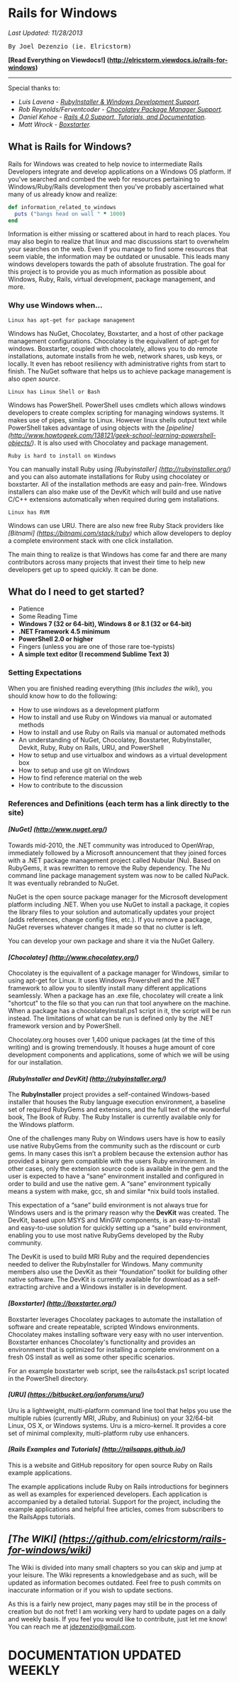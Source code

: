 Rails for Windows
================================
*Last Updated:  11/28/2013*
<pre>By Joel Dezenzio (ie. Elricstorm)</pre>
**[Read Everything on Viewdocs!] (http://elricstorm.viewdocs.io/rails-for-windows)**

<hr>

Special thanks to:

*  *Luis Lavena - [RubyInstaller & Windows Development Support](http://rubyinstaller.org/).*
*  *Rob Reynolds/Ferventcoder - [Chocolatey Package Manager Support](http://chocolatey.org/).*
*  *Daniel Kehoe - [Rails 4.0 Support, Tutorials, and Documentation](http://railsapps.github.io/).*
*  *Matt Wrock - [Boxstarter](http://boxstarter.org/).*

What is Rails for Windows?
--------------------------------

Rails for Windows was created to help novice to intermediate Rails Developers integrate and develop applications
on a Windows OS platform.  If you've searched and combed the web for resources pertaining to Windows/Ruby/Rails
development then you've probably ascertained what many of us already know and realize:

````ruby
def information_related_to_windows
  puts ("bangs head on wall " * 1000)
end
````

Information is either missing or scattered about in hard to reach places.  You may also begin to realize that
linux and mac discussions start to overwhelm your searches on the web.  Even if you manage to find some resources
that seem viable, the information may be outdated or unusable.  This leads many windows developers towards the path
of absolute frustration.  The goal for this project is to provide you as much information as possible about Windows,
Ruby, Rails, virtual development, package management, and more.

### Why use Windows when...

    Linux has apt-get for package management

Windows has NuGet, Chocolatey, Boxstarter, and a host of other package management configurations.  Chocolatey is
the equivallent of apt-get for windows. Boxstarter, coupled with chocolately, allows you to do remote installations, automate installs from
he web, network shares, usb keys, or locally.  It even has reboot resiliency with administrative rights from
start to finish. The NuGet software that helps us to achieve package management is also <i>open source</i>.

    Linux has Linux Shell or Bash

Windows has PowerShell.  PowerShell uses cmdlets which allows windows developers to create complex scripting for
managing windows systems.  It makes use of pipes, similar to Linux. However linux shells output text while PowerShell
takes advantage of using objects with the *[pipeline] (http://www.howtogeek.com/138121/geek-school-learning-powershell-objects/)*.  It
is also used with Chocolatey and package management.

    Ruby is hard to install on Windows

You can manually install Ruby using *[Rubyinstaller] (http://rubyinstaller.org/)* and you can also automate
installations for Ruby using chocolatey or boxstarter.  All of the installation methods are easy and pain-free. Windows
installers can also make use of the DevKit which will build and use native C/C++ extensions automatically
when required during gem installations.

    Linux has RVM

Windows can use URU.  There are also new free Ruby Stack providers like *[Bitnami] (https://bitnami.com/stack/ruby)* which
allow developers to deploy a complete environment stack with one click installation.

The main thing to realize is that Windows has come far and there are many contributors across many projects that
invest their time to help new developers get up to speed quickly.  It can be done.

What do I need to get started?
-------------------------------

* Patience
* Some Reading Time
* <b>Windows 7 (32 or 64-bit), Windows 8 or 8.1 (32 or 64-bit)</b>
* <b>.NET Framework 4.5 minimum</b>
* <b>PowerShell 2.0 or higher</b>
* Fingers (unless you are one of those rare toe-typists)
* <b>A simple text editor (I recommend Sublime Text 3)</b>

### Setting Expectations

When you are finished reading everything (<i>this includes the wiki</i>), you should know how to do the following:

* How to use windows as a development platform
* How to install and use Ruby on Windows via manual or automated methods
* How to install and use Ruby on Rails via manual or automated methods
* An understanding of NuGet, Chocolatey, Boxstarter, RubyInstaller, Devkit, Ruby, Ruby on Rails, URU, and PowerShell
* How to setup and use virtualbox and windows as a virtual development box
* How to setup and use git on Windows
* How to find reference material on the web
* How to contribute to the discussion

### References and Definitions (each term has a link directly to the site)

#### *[NuGet] (http://www.nuget.org/)*

Towards mid-2010, the .NET community was introduced to OpenWrap, immediately followed by a Microsoft announcement
that they joined forces with a .NET package management project called Nubular (Nu). Based on RubyGems, it was
rewritten to remove the Ruby dependency. The Nu command line package management system was now to be called
NuPack. It was eventually rebranded to NuGet.

NuGet is the open source package manager for the Microsoft development platform including .NET.  When you use NuGet to install
a package, it copies the library files to your solution and automatically updates your project
(adds references, change config files, etc.). If you remove a package, NuGet reverses whatever changes it made so
that no clutter is left.

You can develop your own package and share it via the NuGet Gallery.

#### *[Chocolatey] (http://www.chocolatey.org/)*

Chocolatey is the equivallent of a package manager for Windows, similar to using apt-get for Linux.  It uses
Windows Powershell and the .NET framework to allow you to silently install many different applications
seamlessly.  When a package has an .exe file, chocolatey will create a link "shortcut" to the file so that you
can run that tool anywhere on the machine.  When a package has a chocolateyInstall.ps1 script in it, the script
will be run instead.  The limitations of what can be run is defined only by the .NET framework version and
by PowerShell.

Chocolatey.org houses over 1,400 unique packages (at the time of this writing) and is growing tremendously.  It
houses a huge amount of core development components and applications, some of which we will be using for our
installation.

#### *[RubyInstaller and DevKit] (http://rubyinstaller.org/)*

The <b>RubyInstaller</b> project provides a self-contained Windows-based installer that houses the Ruby language
execution environment, a baseline set of required RubyGems and extensions, and the full text of the wonderful
book, The Book of Ruby.  The Ruby Installer is currently available only for the Windows platform.

One of the challenges many Ruby on Windows users have is how to easily use native RubyGems from the community
such as the rdiscount or curb gems. In many cases this isn’t a problem because the extension author has
provided a binary gem compatible with the users Ruby environment. In other cases, only the extension source
code is available in the gem and the user is expected to have a “sane” environment installed and configured
in order to build and use the native gem. A “sane” environment typically means a system with make, gcc, sh
and similar *nix build tools installed.

This expectation of a “sane” build environment is not always true for Windows users and is the primary reason
why the <b>DevKit</b> was created. The DevKit, based upon MSYS and MinGW components, is an easy-to-install and
easy-to-use solution for quickly setting up a “sane” build environment, enabling you to use most native
RubyGems developed by the Ruby community.

The DevKit is used to build MRI Ruby and the required dependencies needed to deliver the RubyInstaller for
Windows. Many community members also use the DevKit as their “foundation” toolkit for building other
native software.  The DevKit is currently available for download as a self-extracting archive and a
Windows installer is in development.

#### *[Boxstarter] (http://boxstarter.org/)*

Boxstarter leverages Chocolatey packages to automate the installation of software and create repeatable,
scripted Windows environments. Chocolatey makes installing software very easy with no user
intervention. Boxstarter enhances Chocolatey's functionality and provides an environment that is optimized
for installing a complete environment on a fresh OS install as well as some other specific scenarios.

For an example boxstarter web script, see the rails4stack.ps1 script located in the PowerShell directory.

#### *[URU] (https://bitbucket.org/jonforums/uru/)*

Uru is a lightweight, multi-platform command line tool that helps you use the multiple
rubies (currently MRI, JRuby, and Rubinius) on your 32/64-bit Linux, OS X, or Windows systems. Uru is
a micro-kernel. It provides a core set of minimal complexity, multi-platform ruby use enhancers.

#### *[Rails Examples and Tutorials] (http://railsapps.github.io/)*

This is a website and GitHub repository for open source Ruby on Rails example applications.

The example applications include Ruby on Rails introductions for beginners as well as examples for
experienced developers. Each application is accompanied by a detailed tutorial. Support for the
project, including the example applications and helpful free articles, comes from subscribers to the
RailsApps tutorials.


## *[The WIKI] (https://github.com/elricstorm/rails-for-windows/wiki)*

The Wiki is divided into many small chapters so you can skip and jump at your leisure.  The Wiki represents
a knowledgebase and as such, will be updated as information becomes outdated.  Feel free to push commits
on inaccurate information or if you wish to update sections.

As this is a fairly new project, many pages may still be in the process of creation but do not fret!  I am working
very hard to update pages on a daily and weekly basis.  If you feel you would like to contribute, just let me know!
You can reach me at jdezenzio@gmail.com.


DOCUMENTATION UPDATED WEEKLY
==================================
